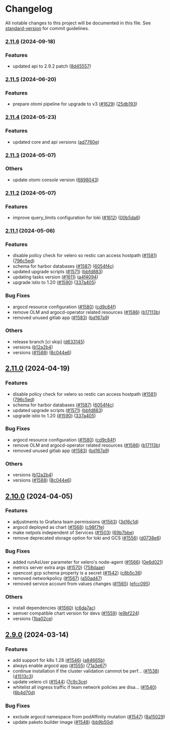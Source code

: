 # Changelog

All notable changes to this project will be documented in this file. See [standard-version](https://github.com/conventional-changelog/standard-version) for commit guidelines.

### [2.11.6](https://github.com/redkubes/otomi-core/compare/v2.11.5...v2.11.6) (2024-09-18)


### Features

* updated api to 2.9.2 patch ([8d45557](https://github.com/redkubes/otomi-core/commit/8d4555777e4567a59a04ecb4e21a570a5f5215d3))

### [2.11.5](https://github.com/redkubes/otomi-core/compare/v2.11.4...v2.11.5) (2024-06-20)


### Features

* prepare otomi pipeline for upgrade to v3 ([#1629](https://github.com/redkubes/otomi-core/issues/1629)) ([25db193](https://github.com/redkubes/otomi-core/commit/25db193dc854a96c1a26e6e70a3f697ca5bbe870))

### [2.11.4](https://github.com/redkubes/otomi-core/compare/v2.11.3...v2.11.4) (2024-05-23)


### Features

* updated core and api versions ([ad7760e](https://github.com/redkubes/otomi-core/commit/ad7760e8fdda734f9858ae54d4f8fa39d0c1f540))

### [2.11.3](https://github.com/redkubes/otomi-core/compare/v2.11.2...v2.11.3) (2024-05-07)


### Others

* update otomi console version ([6898043](https://github.com/redkubes/otomi-core/commit/6898043502a1ea3a24512e7f85bb542856cee322))

### [2.11.2](https://github.com/redkubes/otomi-core/compare/v2.11.1...v2.11.2) (2024-05-07)


### Features

* improve query_limits configuration for loki ([#1612](https://github.com/redkubes/otomi-core/issues/1612)) ([00b5da6](https://github.com/redkubes/otomi-core/commit/00b5da69dabc300b57cdfa9dde6750dc3f52353f))

### [2.11.1](https://github.com/redkubes/otomi-core/compare/v2.10.0...v2.11.1) (2024-05-06)


### Features

* disable policy check for velero so restic can access hostpath ([#1581](https://github.com/redkubes/otomi-core/issues/1581)) ([796c5ed](https://github.com/redkubes/otomi-core/commit/796c5edabffad149cc368e1f474aa74f60297b97))
* schema for harbor databases ([#1587](https://github.com/redkubes/otomi-core/issues/1587)) ([6054f4c](https://github.com/redkubes/otomi-core/commit/6054f4c81ced0c279e9362cb5a3c9c45ac51b02c))
* updated upgrade scripts ([#1571](https://github.com/redkubes/otomi-core/issues/1571)) ([bbfd883](https://github.com/redkubes/otomi-core/commit/bbfd88303bee5cf31530b104f3e82c029fdc9bd2))
* updating tasks version ([#1611](https://github.com/redkubes/otomi-core/issues/1611)) ([a4f4094](https://github.com/redkubes/otomi-core/commit/a4f4094774dcb0c463082b098024f9d4c9432d07))
* upgrade istio to 1.20 ([#1590](https://github.com/redkubes/otomi-core/issues/1590)) ([337a405](https://github.com/redkubes/otomi-core/commit/337a4051b75546b09cbfe48708be196119b3b0cf))


### Bug Fixes

* argocd resource configuration ([#1580](https://github.com/redkubes/otomi-core/issues/1580)) ([cd9c84f](https://github.com/redkubes/otomi-core/commit/cd9c84fb9d992c6ee76d81d4ff1130d1d6219d49))
* remove OLM and argocd-operator related resources ([#1586](https://github.com/redkubes/otomi-core/issues/1586)) ([b17113b](https://github.com/redkubes/otomi-core/commit/b17113b59464c3766c7002329901638e8e7c8a3f))
* removed unused gitlab app ([#1583](https://github.com/redkubes/otomi-core/issues/1583)) ([bd167a9](https://github.com/redkubes/otomi-core/commit/bd167a9177783c47a21c0919c4686db559f1dc65))


### Others

* release branch [ci skip] ([d633145](https://github.com/redkubes/otomi-core/commit/d6331452b01a0de13d6ce47cc012c2b54cc96642))
* versions ([b12a2b4](https://github.com/redkubes/otomi-core/commit/b12a2b421befd1cdd21383376e9a18cb3ccbd89c))
* versions ([#1588](https://github.com/redkubes/otomi-core/issues/1588)) ([8c044e6](https://github.com/redkubes/otomi-core/commit/8c044e6f0b92aedbee76e37eaf801e706dc31103))

## [2.11.0](https://github.com/redkubes/otomi-core/compare/v2.10.0...v2.11.0) (2024-04-19)


### Features

* disable policy check for velero so restic can access hostpath ([#1581](https://github.com/redkubes/otomi-core/issues/1581)) ([796c5ed](https://github.com/redkubes/otomi-core/commit/796c5edabffad149cc368e1f474aa74f60297b97))
* schema for harbor databases ([#1587](https://github.com/redkubes/otomi-core/issues/1587)) ([6054f4c](https://github.com/redkubes/otomi-core/commit/6054f4c81ced0c279e9362cb5a3c9c45ac51b02c))
* updated upgrade scripts ([#1571](https://github.com/redkubes/otomi-core/issues/1571)) ([bbfd883](https://github.com/redkubes/otomi-core/commit/bbfd88303bee5cf31530b104f3e82c029fdc9bd2))
* upgrade istio to 1.20 ([#1590](https://github.com/redkubes/otomi-core/issues/1590)) ([337a405](https://github.com/redkubes/otomi-core/commit/337a4051b75546b09cbfe48708be196119b3b0cf))


### Bug Fixes

* argocd resource configuration ([#1580](https://github.com/redkubes/otomi-core/issues/1580)) ([cd9c84f](https://github.com/redkubes/otomi-core/commit/cd9c84fb9d992c6ee76d81d4ff1130d1d6219d49))
* remove OLM and argocd-operator related resources ([#1586](https://github.com/redkubes/otomi-core/issues/1586)) ([b17113b](https://github.com/redkubes/otomi-core/commit/b17113b59464c3766c7002329901638e8e7c8a3f))
* removed unused gitlab app ([#1583](https://github.com/redkubes/otomi-core/issues/1583)) ([bd167a9](https://github.com/redkubes/otomi-core/commit/bd167a9177783c47a21c0919c4686db559f1dc65))


### Others

* versions ([b12a2b4](https://github.com/redkubes/otomi-core/commit/b12a2b421befd1cdd21383376e9a18cb3ccbd89c))
* versions ([#1588](https://github.com/redkubes/otomi-core/issues/1588)) ([8c044e6](https://github.com/redkubes/otomi-core/commit/8c044e6f0b92aedbee76e37eaf801e706dc31103))

## [2.10.0](https://github.com/redkubes/otomi-core/compare/v2.9.0...v2.10.0) (2024-04-05)


### Features

* adjustments to Grafana team permissions ([#1563](https://github.com/redkubes/otomi-core/issues/1563)) ([3d16c1d](https://github.com/redkubes/otomi-core/commit/3d16c1d4cc09a6ff13501e7569b3c7444934774d))
* argocd deployed as chart ([#1568](https://github.com/redkubes/otomi-core/issues/1568)) ([c98f7fe](https://github.com/redkubes/otomi-core/commit/c98f7fe5a315d3baa1278669f013ef5b1626662b))
* make netpols independent of Services ([#1503](https://github.com/redkubes/otomi-core/issues/1503)) ([69b7bbe](https://github.com/redkubes/otomi-core/commit/69b7bbe3783cee3ded1390e0159d331bbe323611))
* remove deprecated storage option for loki and GCS ([#1556](https://github.com/redkubes/otomi-core/issues/1556)) ([d0738e6](https://github.com/redkubes/otomi-core/commit/d0738e6b4a28d7e903556ce39a0c2fbf071c2dc7))


### Bug Fixes

* added runAsUser parameter for velero's node-agent ([#1566](https://github.com/redkubes/otomi-core/issues/1566)) ([0e6d021](https://github.com/redkubes/otomi-core/commit/0e6d021ccfa71a71976c1d19ed9d31aed448c6c3))
* metrics server extra args ([#1570](https://github.com/redkubes/otomi-core/issues/1570)) ([758daae](https://github.com/redkubes/otomi-core/commit/758daae3b282a1a26c1a2bfa82ca840a83e52445))
* opencost gcp schema property is a secret ([#1542](https://github.com/redkubes/otomi-core/issues/1542)) ([c8b5c36](https://github.com/redkubes/otomi-core/commit/c8b5c363b5a824dbeadb822f5943e4adb4cf7d17))
* removed networkpolicy ([#1567](https://github.com/redkubes/otomi-core/issues/1567)) ([a50ad47](https://github.com/redkubes/otomi-core/commit/a50ad475327fe066ee11e531df10b479282e829f))
* removed service account from values changes ([#1565](https://github.com/redkubes/otomi-core/issues/1565)) ([efcc095](https://github.com/redkubes/otomi-core/commit/efcc09588f85c62f3f361666c0f1379e2fc0072a))


### Others

* install dependencies ([#1560](https://github.com/redkubes/otomi-core/issues/1560)) ([c6da7ac](https://github.com/redkubes/otomi-core/commit/c6da7ac50e6179568ea14eb15756b10998b7061d))
* semver compatible chart version for devs ([#1559](https://github.com/redkubes/otomi-core/issues/1559)) ([e9bf224](https://github.com/redkubes/otomi-core/commit/e9bf2240b56b3c91c101e276b4d1165b9ea2f698))
* versions ([1ba02ce](https://github.com/redkubes/otomi-core/commit/1ba02ce305cc71cbe088e8e46c4b678b14a34b6f))

## [2.9.0](https://github.com/redkubes/otomi-core/compare/v2.8.0...v2.9.0) (2024-03-14)


### Features

* add support for k8s 1.28 ([#1546](https://github.com/redkubes/otomi-core/issues/1546)) ([a84665b](https://github.com/redkubes/otomi-core/commit/a84665bfd27cd057b35b486df994f2a81bdea2e1))
* always enable argocd app ([#1555](https://github.com/redkubes/otomi-core/issues/1555)) ([71a3e67](https://github.com/redkubes/otomi-core/commit/71a3e67bcc0c762fc3b943f3f597494a4f727473))
* continue installation if the cluster validation cannnot be perf… ([#1538](https://github.com/redkubes/otomi-core/issues/1538)) ([41513c3](https://github.com/redkubes/otomi-core/commit/41513c3e3cf8b35cdcb1c62715689b122b89cea1))
* update velero cli ([#1544](https://github.com/redkubes/otomi-core/issues/1544)) ([7c9c3ce](https://github.com/redkubes/otomi-core/commit/7c9c3cee74571643b3206c22b00bdcaca57fae82))
* whitelist all ingress traffic if team network policies are disa… ([#1540](https://github.com/redkubes/otomi-core/issues/1540)) ([6b4d70d](https://github.com/redkubes/otomi-core/commit/6b4d70de10e9b0ff821c825964f81f7dc12ed17c))


### Bug Fixes

* exclude argocd namespace from podAffinity mutation  ([#1547](https://github.com/redkubes/otomi-core/issues/1547)) ([8a15029](https://github.com/redkubes/otomi-core/commit/8a150293d332dae4ccf58414c4d5c0b329c56aef))
* update paketo builder image ([#1548](https://github.com/redkubes/otomi-core/issues/1548)) ([bb9b50d](https://github.com/redkubes/otomi-core/commit/bb9b50dcbbd1a01e2d3f19ec57f6ead0f6ac0bdd))
